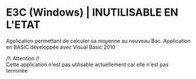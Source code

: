 # E3C (Windows) | INUTILISABLE EN L'ETAT
Application permettant de calculer sa moyenne au nouveau Bac.
Application en BASIC développée avec Visual Basic 2010

/!\ Attention /!\
Cette application n'est pas utilisable actuellement car elle n'est pas terminée
